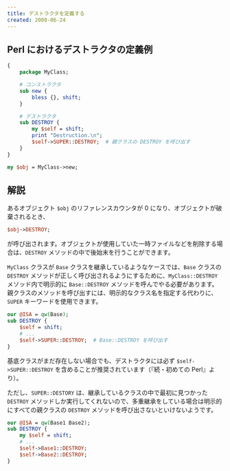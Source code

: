 ```yaml
---
title: デストラクタを定義する
created: 2008-06-24
---
```


Perl におけるデストラクタの定義例
----

```perl
{
    package MyClass;

    # コンストラクタ
    sub new {
        bless {}, shift;
    }

    # デストラクタ
    sub DESTROY {
        my $self = shift;
        print "Destruction.\n";
        $self->SUPER::DESTROY;  # 親クラスの DESTROY を呼び出す
    }
}

my $obj = MyClass->new;
```


解説
----

あるオブジェクト `$obj` のリファレンスカウンタが 0 になり、オブジェクトが破棄されるとき、

```perl
$obj->DESTROY;
```

が呼び出されます。オブジェクトが使用していた一時ファイルなどを削除する場合は、`DESTROY` メソッドの中で後始末を行うことができます。

`MyClass` クラスが `Base` クラスを継承しているようなケースでは、`Base` クラスの `DESTROY` メソッドが正しく呼び出されるようにするために、`MyClass::DESTROY` メソッド内で明示的に `Base::DESTROY` メソッドを呼んでやる必要があります。
親クラスのメソッドを呼び出すには、明示的なクラス名を指定する代わりに、`SUPER` キーワードを使用できます。

```perl
our @ISA = qw(Base);
sub DESTROY {
    $self = shift;
    # ...
    $self->SUPER::DESTROY;  # Base::DESTROY を呼び出す
}
```

基底クラスがまだ存在しない場合でも、デストラクタには必ず `$self->SUPER::DESTROY` を含めることが推奨されています（『続・初めての Perl』より）。

ただし、`SUPER::DESTORY` は、継承しているクラスの中で最初に見つかった `DESTROY` メソッドしか実行してくれないので、多重継承をしている場合は明示的にすべての親クラスの `DESTROY` メソッドを呼び出さないといけないようです。

```perl
our @ISA = qw(Base1 Base2);
sub DESTROY {
    my $self = shift;
    # ...
    $self->Base1::DESTROY;
    $self->Base2::DESTROY;
}
```

